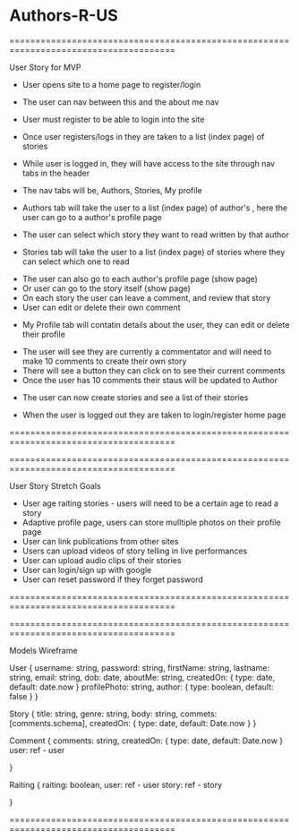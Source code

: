 # Authors-R-US


======================================================================================

User Story for MVP

 * User opens site to a home page to register/login 
 * The user can nav between this and the about me nav 
 * User must register to be able to login into the site
 * Once user registers/logs in they are taken to a list (index page) of stories
 * While user is logged in, they will have access to the site through nav tabs in the header

 * The nav tabs will be, Authors, Stories, My profile
   
 * Authors tab will take the user to a list (index page) of author's , here the user can go to a author's profile page
  - The user can select which story they want to read written by that author
 

 * Stories tab will take the user to a list (index page) of stories where they can select which one to read
  - The user can also go to each author's profile page (show page)
  - Or user can go to the story itself (show page) 
  - On each story the user can leave a comment, and review that story
  - User can edit or delete their own comment
 
 * My Profile tab will contatin details about the user, they can edit or delete their profile 
  - The user will see they are currently a commentator and will need to make 10 comments to create their own story
  - There will see a button they can click on to see their current comments 
  - Once the user has 10 comments their staus will be updated to Author
  
  * The user can now create stories and see a list of their stories 
 
  * When the user is logged out they are taken to login/register home page

======================================================================================

======================================================================================

User Story Stretch Goals 

* User age raiting stories - users will need to be a certain age to read a story
* Adaptive profile page, users can store mulltiple photos on their profile page
* User can link publications from other sites 
* Users can upload videos of story telling in live performances 
* User can upload audio clips of their stories 
* User can login/sign up with google 
* User can reset password if they forget password 



======================================================================================



======================================================================================

Models Wireframe 


User {
	username: string,
	password: string,
	firstName: string, 
	lastname: string, 
	email: string, 
	dob: date,
	aboutMe: string,
	createdOn: {
		type: date,
		default: date.now
	}
	profilePhoto: string,
	author: {
	 	type: boolean,
		default: false
	}
}

Story {
	title: string,
	genre: string,
	body: string,
	commets: [comments.schema],
	createdOn: {
		type: date,
		default: Date.now
	}
}

Comment {
	comments: string,
	createdOn: {
		type: date, 
		default: Date.now
	}
	user: ref - user 
	
}

Raiting {
	raiting: boolean,
	user: ref - user
	story: ref - story
	
}

======================================================================================
